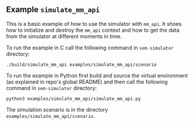 ## Example `simulate_mm_api`

This is a basic example of how to use the simulator with `mm_api`. It shoes how to initialize and destroy the `mm_api` context and how to get the data from the simulator at different moments in time.

To run the example in C call the following command in `sem-simulator` directory:
```shell
./build/simulate_mm_api examples/simulate_mm_api/scenario
```

To run the example in Python first build and source the virtual environment (as explained in repo's global README) and then call the following command in `sem-simulator` directory:
```shell
python3 examples/simulate_mm_api/simulate_mm_api.py
```

The simulation scenario is in the directory `examples/simulate_mm_api/scenario`.
